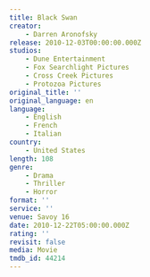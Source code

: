 ```yaml
---
title: Black Swan
creator:
    - Darren Aronofsky
release: 2010-12-03T00:00:00.000Z
studios:
    - Dune Entertainment
    - Fox Searchlight Pictures
    - Cross Creek Pictures
    - Protozoa Pictures
original_title: ''
original_language: en
language:
    - English
    - French
    - Italian
country:
    - United States
length: 108
genre:
    - Drama
    - Thriller
    - Horror
format: ''
service: ''
venue: Savoy 16
date: 2010-12-22T05:00:00.000Z
rating: ''
revisit: false
media: Movie
tmdb_id: 44214
---
```



